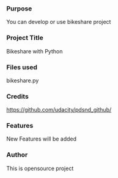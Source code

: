 ### Purpose
You can develop or use bikeshare project

### Project Title
Bikeshare with Python

### Files used
bikeshare.py

### Credits
https://github.com/udacity/pdsnd_github/

### Features
New Features will be added

### Author
This is opensource project
